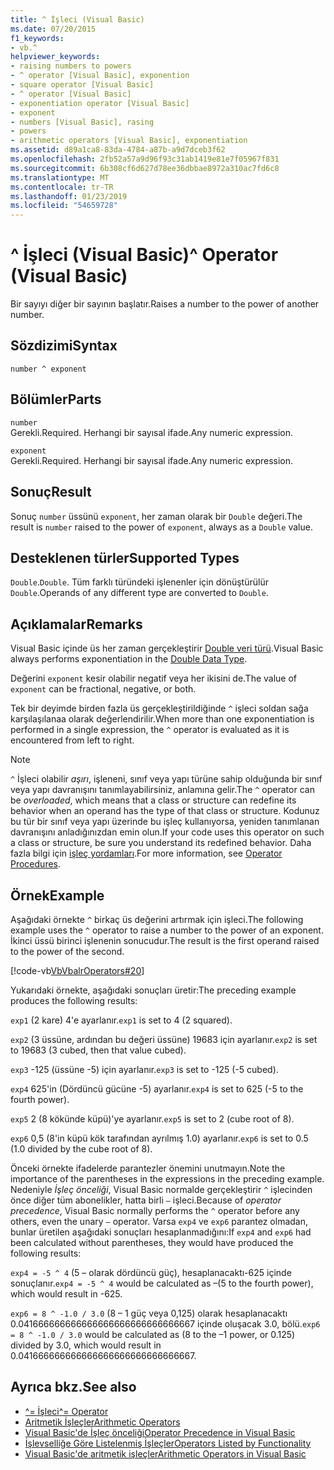 ```yaml
---
title: ^ İşleci (Visual Basic)
ms.date: 07/20/2015
f1_keywords:
- vb.^
helpviewer_keywords:
- raising numbers to powers
- ^ operator [Visual Basic], exponention
- square operator [Visual Basic]
- ^ operator [Visual Basic]
- exponentiation operator [Visual Basic]
- exponent
- numbers [Visual Basic], rasing
- powers
- arithmetic operators [Visual Basic], exponentiation
ms.assetid: d89a1ca8-83da-4784-a87b-a9d7dceb3f62
ms.openlocfilehash: 2fb52a57a9d96f93c31ab1419e81e7f05967f831
ms.sourcegitcommit: 6b308cf6d627d78ee36dbbae8972a310ac7fd6c8
ms.translationtype: MT
ms.contentlocale: tr-TR
ms.lasthandoff: 01/23/2019
ms.locfileid: "54659728"
---
```

# <a name="-operator-visual-basic"></a><span data-ttu-id="bfbb5-102">^ İşleci (Visual Basic)</span><span class="sxs-lookup"><span data-stu-id="bfbb5-102">^ Operator (Visual Basic)</span></span>
<span data-ttu-id="bfbb5-103">Bir sayıyı diğer bir sayının başlatır.</span><span class="sxs-lookup"><span data-stu-id="bfbb5-103">Raises a number to the power of another number.</span></span>  
  
## <a name="syntax"></a><span data-ttu-id="bfbb5-104">Sözdizimi</span><span class="sxs-lookup"><span data-stu-id="bfbb5-104">Syntax</span></span>  
  
```  
number ^ exponent  
```  
  
## <a name="parts"></a><span data-ttu-id="bfbb5-105">Bölümler</span><span class="sxs-lookup"><span data-stu-id="bfbb5-105">Parts</span></span>  
 `number`  
 <span data-ttu-id="bfbb5-106">Gerekli.</span><span class="sxs-lookup"><span data-stu-id="bfbb5-106">Required.</span></span> <span data-ttu-id="bfbb5-107">Herhangi bir sayısal ifade.</span><span class="sxs-lookup"><span data-stu-id="bfbb5-107">Any numeric expression.</span></span>  
  
 `exponent`  
 <span data-ttu-id="bfbb5-108">Gerekli.</span><span class="sxs-lookup"><span data-stu-id="bfbb5-108">Required.</span></span> <span data-ttu-id="bfbb5-109">Herhangi bir sayısal ifade.</span><span class="sxs-lookup"><span data-stu-id="bfbb5-109">Any numeric expression.</span></span>  
  
## <a name="result"></a><span data-ttu-id="bfbb5-110">Sonuç</span><span class="sxs-lookup"><span data-stu-id="bfbb5-110">Result</span></span>  
 <span data-ttu-id="bfbb5-111">Sonuç `number` üssünü `exponent`, her zaman olarak bir `Double` değeri.</span><span class="sxs-lookup"><span data-stu-id="bfbb5-111">The result is `number` raised to the power of `exponent`, always as a `Double` value.</span></span>  
  
## <a name="supported-types"></a><span data-ttu-id="bfbb5-112">Desteklenen türler</span><span class="sxs-lookup"><span data-stu-id="bfbb5-112">Supported Types</span></span>  
 <span data-ttu-id="bfbb5-113">`Double`.</span><span class="sxs-lookup"><span data-stu-id="bfbb5-113">`Double`.</span></span> <span data-ttu-id="bfbb5-114">Tüm farklı türündeki işlenenler için dönüştürülür `Double`.</span><span class="sxs-lookup"><span data-stu-id="bfbb5-114">Operands of any different type are converted to `Double`.</span></span>  
  
## <a name="remarks"></a><span data-ttu-id="bfbb5-115">Açıklamalar</span><span class="sxs-lookup"><span data-stu-id="bfbb5-115">Remarks</span></span>  
 <span data-ttu-id="bfbb5-116">Visual Basic içinde üs her zaman gerçekleştirir [Double veri türü](../../../visual-basic/language-reference/data-types/double-data-type.md).</span><span class="sxs-lookup"><span data-stu-id="bfbb5-116">Visual Basic always performs exponentiation in the [Double Data Type](../../../visual-basic/language-reference/data-types/double-data-type.md).</span></span>  
  
 <span data-ttu-id="bfbb5-117">Değerini `exponent` kesir olabilir negatif veya her ikisini de.</span><span class="sxs-lookup"><span data-stu-id="bfbb5-117">The value of `exponent` can be fractional, negative, or both.</span></span>  
  
 <span data-ttu-id="bfbb5-118">Tek bir deyimde birden fazla üs gerçekleştirildiğinde `^` işleci soldan sağa karşılaşılanaa olarak değerlendirilir.</span><span class="sxs-lookup"><span data-stu-id="bfbb5-118">When more than one exponentiation is performed in a single expression, the `^` operator is evaluated as it is encountered from left to right.</span></span>  
  
> [!NOTE]
>  <span data-ttu-id="bfbb5-119">`^` İşleci olabilir *aşırı*, işleneni, sınıf veya yapı türüne sahip olduğunda bir sınıf veya yapı davranışını tanımlayabilirsiniz, anlamına gelir.</span><span class="sxs-lookup"><span data-stu-id="bfbb5-119">The `^` operator can be *overloaded*, which means that a class or structure can redefine its behavior when an operand has the type of that class or structure.</span></span> <span data-ttu-id="bfbb5-120">Kodunuz bu tür bir sınıf veya yapı üzerinde bu işleç kullanıyorsa, yeniden tanımlanan davranışını anladığınızdan emin olun.</span><span class="sxs-lookup"><span data-stu-id="bfbb5-120">If your code uses this operator on such a class or structure, be sure you understand its redefined behavior.</span></span> <span data-ttu-id="bfbb5-121">Daha fazla bilgi için [işleç yordamları](../../../visual-basic/programming-guide/language-features/procedures/operator-procedures.md).</span><span class="sxs-lookup"><span data-stu-id="bfbb5-121">For more information, see [Operator Procedures](../../../visual-basic/programming-guide/language-features/procedures/operator-procedures.md).</span></span>  
  
## <a name="example"></a><span data-ttu-id="bfbb5-122">Örnek</span><span class="sxs-lookup"><span data-stu-id="bfbb5-122">Example</span></span>  
 <span data-ttu-id="bfbb5-123">Aşağıdaki örnekte `^` birkaç üs değerini artırmak için işleci.</span><span class="sxs-lookup"><span data-stu-id="bfbb5-123">The following example uses the `^` operator to raise a number to the power of an exponent.</span></span> <span data-ttu-id="bfbb5-124">İkinci üssü birinci işlenenin sonucudur.</span><span class="sxs-lookup"><span data-stu-id="bfbb5-124">The result is the first operand raised to the power of the second.</span></span>  
  
 [!code-vb[VbVbalrOperators#20](../../../visual-basic/language-reference/operators/codesnippet/VisualBasic/exponentiation-operator_1.vb)]  
  
 <span data-ttu-id="bfbb5-125">Yukarıdaki örnekte, aşağıdaki sonuçları üretir:</span><span class="sxs-lookup"><span data-stu-id="bfbb5-125">The preceding example produces the following results:</span></span>  
  
 <span data-ttu-id="bfbb5-126">`exp1` (2 kare) 4'e ayarlanır.</span><span class="sxs-lookup"><span data-stu-id="bfbb5-126">`exp1` is set to 4 (2 squared).</span></span>  
  
 <span data-ttu-id="bfbb5-127">`exp2` (3 üssüne, ardından bu değeri üssüne) 19683 için ayarlanır.</span><span class="sxs-lookup"><span data-stu-id="bfbb5-127">`exp2` is set to 19683 (3 cubed, then that value cubed).</span></span>  
  
 <span data-ttu-id="bfbb5-128">`exp3` -125 (üssüne -5) için ayarlanır.</span><span class="sxs-lookup"><span data-stu-id="bfbb5-128">`exp3` is set to -125 (-5 cubed).</span></span>  
  
 <span data-ttu-id="bfbb5-129">`exp4` 625'in (Dördüncü gücüne -5) ayarlanır.</span><span class="sxs-lookup"><span data-stu-id="bfbb5-129">`exp4` is set to 625 (-5 to the fourth power).</span></span>  
  
 <span data-ttu-id="bfbb5-130">`exp5` 2 (8 kökünde küpü)'ye ayarlanır.</span><span class="sxs-lookup"><span data-stu-id="bfbb5-130">`exp5` is set to 2 (cube root of 8).</span></span>  
  
 <span data-ttu-id="bfbb5-131">`exp6` 0,5 (8'in küpü kök tarafından ayrılmış 1.0) ayarlanır.</span><span class="sxs-lookup"><span data-stu-id="bfbb5-131">`exp6` is set to 0.5 (1.0 divided by the cube root of 8).</span></span>  
  
 <span data-ttu-id="bfbb5-132">Önceki örnekte ifadelerde parantezler önemini unutmayın.</span><span class="sxs-lookup"><span data-stu-id="bfbb5-132">Note the importance of the parentheses in the expressions in the preceding example.</span></span> <span data-ttu-id="bfbb5-133">Nedeniyle *İşleç önceliği*, Visual Basic normalde gerçekleştirir `^` işlecinden önce diğer tüm abonelikler, hatta birli `–` işleci.</span><span class="sxs-lookup"><span data-stu-id="bfbb5-133">Because of *operator precedence*, Visual Basic normally performs the `^` operator before any others, even the unary `–` operator.</span></span> <span data-ttu-id="bfbb5-134">Varsa `exp4` ve `exp6` parantez olmadan, bunlar üretilen aşağıdaki sonuçları hesaplanmadığını:</span><span class="sxs-lookup"><span data-stu-id="bfbb5-134">If `exp4` and `exp6` had been calculated without parentheses, they would have produced the following results:</span></span>  
  
 <span data-ttu-id="bfbb5-135">`exp4 = -5 ^ 4` (5 – olarak dördüncü güç), hesaplanacaktı-625 içinde sonuçlanır.</span><span class="sxs-lookup"><span data-stu-id="bfbb5-135">`exp4 = -5 ^ 4` would be calculated as –(5 to the fourth power), which would result in -625.</span></span>  
  
 <span data-ttu-id="bfbb5-136">`exp6 = 8 ^ -1.0 / 3.0` (8 – 1 güç veya 0,125) olarak hesaplanacaktı 0.041666666666666666666666666666667 içinde oluşacak 3.0, bölü.</span><span class="sxs-lookup"><span data-stu-id="bfbb5-136">`exp6 = 8 ^ -1.0 / 3.0` would be calculated as (8 to the –1 power, or 0.125) divided by 3.0, which would result in 0.041666666666666666666666666666667.</span></span>  
  
## <a name="see-also"></a><span data-ttu-id="bfbb5-137">Ayrıca bkz.</span><span class="sxs-lookup"><span data-stu-id="bfbb5-137">See also</span></span>
- [<span data-ttu-id="bfbb5-138">^= İşleci</span><span class="sxs-lookup"><span data-stu-id="bfbb5-138">^= Operator</span></span>](../../../visual-basic/language-reference/operators/exponentiation-assignment-operator.md)
- [<span data-ttu-id="bfbb5-139">Aritmetik İşleçler</span><span class="sxs-lookup"><span data-stu-id="bfbb5-139">Arithmetic Operators</span></span>](../../../visual-basic/language-reference/operators/arithmetic-operators.md)
- [<span data-ttu-id="bfbb5-140">Visual Basic'de İşleç önceliği</span><span class="sxs-lookup"><span data-stu-id="bfbb5-140">Operator Precedence in Visual Basic</span></span>](../../../visual-basic/language-reference/operators/operator-precedence.md)
- [<span data-ttu-id="bfbb5-141">İşlevselliğe Göre Listelenmiş İşleçler</span><span class="sxs-lookup"><span data-stu-id="bfbb5-141">Operators Listed by Functionality</span></span>](../../../visual-basic/language-reference/operators/operators-listed-by-functionality.md)
- [<span data-ttu-id="bfbb5-142">Visual Basic'de aritmetik işleçler</span><span class="sxs-lookup"><span data-stu-id="bfbb5-142">Arithmetic Operators in Visual Basic</span></span>](../../../visual-basic/programming-guide/language-features/operators-and-expressions/arithmetic-operators.md)
